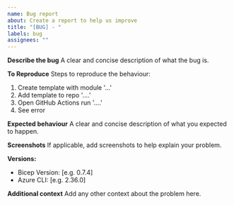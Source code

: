 ```yaml
---
name: Bug report
about: Create a report to help us improve
title: "[BUG] - "
labels: bug
assignees: ""
---
```


**Describe the bug**
A clear and concise description of what the bug is.

**To Reproduce**
Steps to reproduce the behaviour:

1. Create template with module '...'
2. Add template to repo '....'
3. Open GitHub Actions run '....'
4. See error

**Expected behaviour**
A clear and concise description of what you expected to happen.

**Screenshots**
If applicable, add screenshots to help explain your problem.

**Versions:**

- Bicep Version: [e.g. 0.7.4]
- Azure CLI: [e.g. 2.36.0]

**Additional context**
Add any other context about the problem here.
